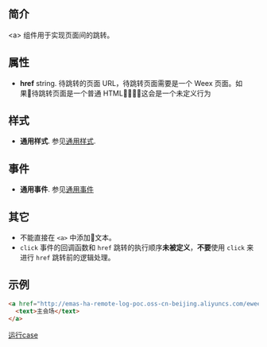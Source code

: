 ## 简介

&lt;a&gt; 组件用于实现页面间的跳转。

## 属性

* **href** string. 待跳转的页面 URL，待跳转页面需要是一个 Weex 页面。如果待跳转页面是一个普通 HTML，这会是一个未定义行为

## 样式

* **通用样式**. 参见[通用样式](../styles/common-styles.html).

## 事件

* **通用事件**. 参见[通用事件](../events/common-events.html)

## 其它

- 不能直接在 `<a>` 中添加文本。
-  `click` 事件的回调函数和 `href` 跳转的执行顺序**未被定义**，**不要**使用 `click` 来进行 `href` 跳转前的逻辑处理。


## 示例

```Html
<a href="http://emas-ha-remote-log-poc.oss-cn-beijing.aliyuncs.com/eweex/app/biz-docs-com-mod/upload/271ccdca-db41-423d-981c-c7c6751ba479/show_1.js">
  <text>主会场</text>
</a> 
```

[运行case](http://dotwe.org/vue/3b789771e48be92a70bd682f084b84b5)
